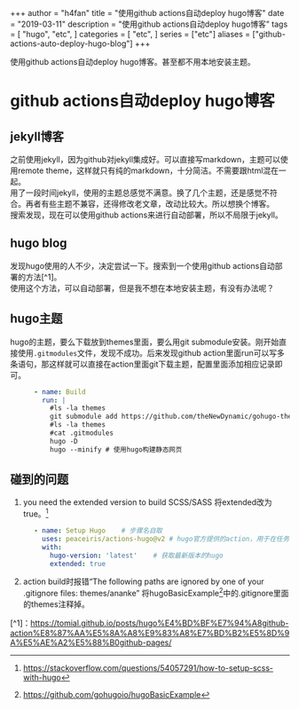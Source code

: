 +++
author = "h4fan"
title = "使用github actions自动deploy hugo博客"
date = "2019-03-11"
description = "使用github actions自动deploy hugo博客"
tags = [
    "hugo",
    "etc",
]
categories = [
    "etc",
]
series = ["etc"]
aliases = ["github-actions-auto-deploy-hugo-blog"]
+++

使用github actions自动deploy hugo博客。甚至都不用本地安装主题。
<!--more-->

# github actions自动deploy hugo博客

## jekyll博客
之前使用jekyll，因为github对jekyll集成好。可以直接写markdown，主题可以使用remote theme，这样就只有纯的markdown，十分简洁。不需要跟html混在一起。  
用了一段时间jekyll，使用的主题总感觉不满意。换了几个主题，还是感觉不符合。再者有些主题不兼容，还得修改老文章，改动比较大。所以想换个博客。  
搜索发现，现在可以使用github actions来进行自动部署，所以不局限于jekyll。

## hugo blog
发现hugo使用的人不少，决定尝试一下。搜索到一个使用github actions自动部署的方法[^1]。  
使用这个方法，可以自动部署，但是我不想在本地安装主题，有没有办法呢？

## hugo主题
hugo的主题，要么下载放到themes里面，要么用git submodule安装。刚开始直接使用`.gitmodules`文件，发现不成功。后来发现github action里面run可以写多条语句，那这样就可以直接在action里面git下载主题，配置里面添加相应记录即可。
```yml
      - name: Build
        run: |
          #ls -la themes
          git submodule add https://github.com/theNewDynamic/gohugo-theme-ananke.git themes/ananke
          #ls -la themes
          #cat .gitmodules
          hugo -D
          hugo --minify	# 使用hugo构建静态网页
```

## 碰到的问题
1. you need the extended version to build SCSS/SASS
将extended改为true。[^2]
```yml
      - name: Setup Hugo	# 步骤名自取
        uses: peaceiris/actions-hugo@v2	# hugo官方提供的action，用于在任务环境中获取hugo
        with:
          hugo-version: 'latest'	# 获取最新版本的hugo
          extended: true
```

2. action build时报错“The following paths are ignored by one of your .gitignore files: themes/ananke”
将hugoBasicExample[^3]中的.gitignore里面的themes注释掉。


[^1]：https://tomial.github.io/posts/hugo%E4%BD%BF%E7%94%A8github-action%E8%87%AA%E5%8A%A8%E9%83%A8%E7%BD%B2%E5%8D%9A%E5%AE%A2%E5%88%B0github-pages/
[^2]: https://stackoverflow.com/questions/54057291/how-to-setup-scss-with-hugo
[^3]: https://github.com/gohugoio/hugoBasicExample
